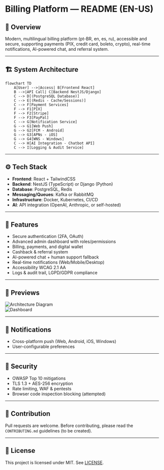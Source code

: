 # Billing Platform — README (EN-US)

## 🚀 Overview
Modern, multilingual billing platform (pt-BR, en, es, ru), accessible and secure, supporting payments (PIX, credit card, boleto, crypto), real-time notifications, AI-powered chat, and referral system.

---

## 🏗️ System Architecture

```mermaid
flowchart TD
    A[User] -->|Access| B[Frontend React]
    B -->|API Call| C[Backend NestJS/Django]
    C --> D[(PostgreSQL Database)]
    C --> E[(Redis - Cache/Sessions)]
    C --> F[Payment Services]
    F --> F1[PIX]
    F --> F2[Stripe]
    F --> F3[PayPal]
    C --> G[Notification Service]
    G --> G1[Web Push]
    G --> G2[FCM - Android]
    G --> G3[APNs - iOS]
    G --> G4[WNS - Windows]
    C --> H[AI Integration - Chatbot API]
    C --> I[Logging & Audit Service]
```

---

## ⚙️ Tech Stack
- **Frontend**: React + TailwindCSS  
- **Backend**: NestJS (TypeScript) or Django (Python)  
- **Database**: PostgreSQL, Redis  
- **Messaging/Queues**: Kafka or RabbitMQ  
- **Infrastructure**: Docker, Kubernetes, CI/CD  
- **AI**: API integration (OpenAI, Anthropic, or self-hosted)

---

## 🔑 Features
- Secure authentication (2FA, OAuth)  
- Advanced admin dashboard with roles/permissions  
- Billing, payments, and digital wallet  
- Cashback & referral system  
- AI-powered chat + human support fallback  
- Real-time notifications (Web/Mobile/Desktop)  
- Accessibility WCAG 2.1 AA  
- Logs & audit trail, LGPD/GDPR compliance  

---

## 📸 Previews
![Architecture Diagram](docs/images/architecture.png)  
![Dashboard](docs/images/dashboard.png)  

---

## 📢 Notifications
- Cross-platform push (Web, Android, iOS, Windows)  
- User-configurable preferences  

---

## 🔐 Security
- OWASP Top 10 mitigations  
- TLS 1.3 + AES-256 encryption  
- Rate limiting, WAF & pentests  
- Browser code inspection blocking (attempted)  

---

## 🤝 Contribution
Pull requests are welcome. Before contributing, please read the `CONTRIBUTING.md` guidelines (to be created).

---

## 📄 License
This project is licensed under MIT. See [LICENSE](LICENSE).

